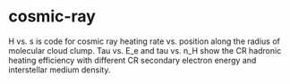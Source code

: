 # cosmic-ray
H vs. s is code for cosmic ray heating rate vs. position along the radius of molecular cloud clump. 
Tau vs. E_e and tau vs. n_H show the CR hadronic heating efficiency with different CR secondary electron energy and interstellar medium density. 
